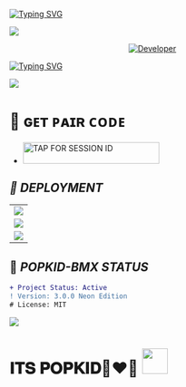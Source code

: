<a href="https://git.io/typing-svg"><img src="https://readme-typing-svg.demolab.com?font=Black+Ops+One&size=100&pause=1000&color=8A2BE2&center=true&width=1000&height=200&lines=POPKID-BMX" alt="Typing SVG" /></a>
  </div>
<a><img src='https://files.catbox.moe/kiy0hl.jpg'/></a>

<p align="center">
  <a href="https://github.com/devpopkid"><img title="Developer" src="https://img.shields.io/badge/Author-POPKID%20BMX-FF00FF.svg?style=big-square&logo=github" /></a>
</p>

[![Typing SVG](https://readme-typing-svg.herokuapp.com?font=monospace-ExtraBold&color=blue&lines=𝗙𝗢𝗥𝗞+𝗔𝗡𝗗+𝗦𝗧𝗔𝗥+⭐+𝗥𝗘𝗣𝗢)](https://git.io/typing-svg)
 <p align="lift">
   <a href='https://github.com/devpopkid/POPKID-BMX/fork' target="_blank">
    <img src='https://img.shields.io/badge/𝐅𝐎𝐑𝐊 𝐑𝐄𝐏𝐎-800080?style=for-the-badge&logo=matrix&logoColor=white&labelColor=000000'/>
  </a></br>

 # 🤍 ɢᴇᴛ ᴘᴀɪʀ ᴄᴏᴅᴇ
</a></p>
- <a href="https://popkid.vercel.app/"><img title="TAP FOR SESSION ID" src="https://img.shields.io/badge/LOG IN FOR SESSION ID-h?color=pink&style=for-the-badge&logo=porsche&logoColor=pink" width="240" height="38.45"/></a></p>
 

## _📡 DEPLOYMENT_

<div align="center">
  <table>
    <tr>
      <td><a href="https://dashboard.heroku.com/new-app?template=https://github.com/devpopkid/POPKID-BMX" target="_blank"><img src="https://img.shields.io/badge/Heroku-430098?style=for-the-badge&logo=heroku&logoColor=white&labelColor=000000&color=0000FF"/></a></td>
    </tr>
    <tr>
      <td><a href="https://app.koyeb.com/services/deploy?type=git&repository=devpopkid/POPKID-BMX"" target="_blank"><img src="https://img.shields.io/badge/Koyeb-FF009D?style=for-the-badge&logo=koyeb&logoColor=white&labelColor=000000"/></a></td>
    </tr>
    <tr>
      <td><a href="https://dashboard.render.com/web/new" target="_blank"><img src="https://img.shields.io/badge/Render-000000?style=for-the-badge&logo=render&logoColor=white&labelColor=000000&color=00ffaa"/></a></td>
    </tr>
  </table>
</div>

## 🤖 _POPKID-BMX STATUS_

```diff
+ Project Status: Active
! Version: 3.0.0 Neon Edition
# License: MIT
```



<a><img src='https://i.imgur.com/LyHic3i.gif'/></a>
  </div>


<h1> 𝐈𝐓𝐒 𝐏𝐎𝐏𝐊𝐈𝐃🧋❤️‍🔥 <img src="https://media.giphy.com/media/VgCDAzcKvsR6OM0uWg/giphy.gif" width="45"> </h1>
